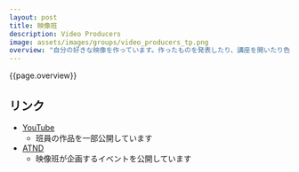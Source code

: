 ```yaml
---
layout: post
title: 映像班
description: Video Producers
image: assets/images/groups/video_producers_tp.png
overview: "自分の好きな映像を作っています。作ったものを発表したり、講座を開いたり色々勉強しています。映像を作る事に興味のある人は是非来てみてください。"
---
```


{{page.overview}}

## リンク
- [YouTube](https://www.youtube.com/channel/UCpNXbl-kSV7yjEuD2bx2Ntw)
    - 班員の作品を一部公開しています
- [ATND](https://atnd.org/groups/sokon_v)
    - 映像班が企画するイベントを公開しています